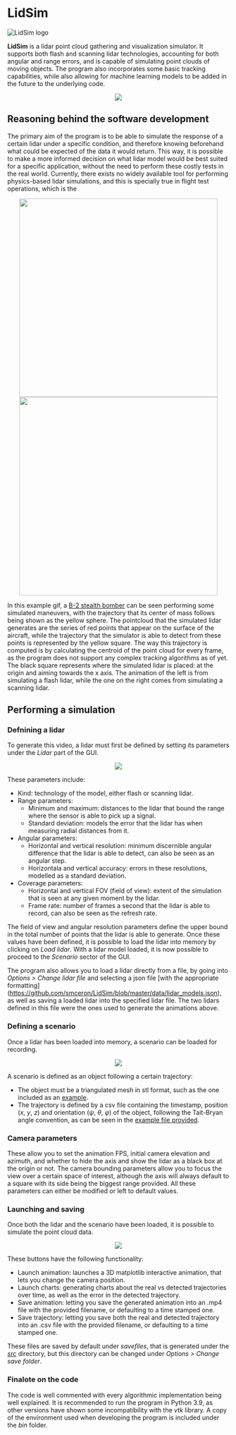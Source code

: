 # LidSim
![LidSim logo](https://github.com/smceron/LidSim/blob/master/images/logos/lidsimlogo.jpg)

**LidSim** is a lidar point cloud gathering and visualization simulator. It supports both flash and scanning lidar technologies, accounting for both angular and range errors, and is capable of simulating point clouds of moving objects. The program also incorporates some basic tracking capabilities, while also allowing for machine learning models to be added in the future to the underlying code.

<p align="center">
  <img src="https://github.com/smceron/LidSim/blob/master/images/logos/gui_screenshot.jpg" />
</p>

## Reasoning behind the software development

The primary aim of the program is to be able to simulate the response of a certain lidar under a specific condition, and therefore knowing beforehand what could be expected of the data it would return. This way, it is possible to make a more informed decision on what lidar model would be best suited for a specific application, without the need to perform these costly tests in the real world. Currently, there exists no widely available tool for performing physics-based lidar simulations, and this is specially true in flight test operations, which is the 

<p align="center">
  <img src="https://github.com/smceron/LidSim/blob/master/images/logos/example.gif" width="450" />
  <img src="https://github.com/smceron/LidSim/blob/master/images/logos/example-scanning.gif" width="450" />
</p>

In this example gif, a [B-2 stealth bomber](https://en.wikipedia.org/wiki/Northrop_Grumman_B-2_Spirit) can be seen performing some simulated maneuvers, with the trajectory that its center of mass follows being shown as the yellow sphere. The pointcloud that the simulated lidar generates are the series of red points that appear on the surface of the aircraft, while the trajectory that the simulator is able to detect from these points is represented by the yellow square. The way this trajectory is computed is by calculating the centroid of the point cloud for every frame, as the program does not support any complex tracking algorithms as of yet. The black square represents where the simulated lidar is placed: at the origin and aiming towards the x axis. The animation of the left is from simulating a flash lidar, while the one on the right comes from simulating a scanning lidar.

## Performing a simulation

### Defnining a lidar

To generate this video, a lidar must first be defined by setting its parameters under the _Lidar_ part of the GUI. 

<p align="center">
  <img src="https://github.com/smceron/LidSim/blob/master/images/logos/lidar_parameters.png" />
</p>

These parameters include:
- Kind: technology of the model, either flash or scanning lidar.
- Range parameters:
  - Minimum and maximum: distances to the lidar that bound the range where the sensor is able to pick up a signal.
  - Standard deviation: models the error that the lidar has when measuring radial distances from it.
- Angular parameters:
  - Horizontal and vertical resolution: minimum discernible angular difference that the lidar is able to detect, can also be seen as an angular step.
  - Horizontala and vertical accuracy: errors in these resolutions, modelled as a standard deviation.
- Coverage parameters:
  - Horizontal and vertical FOV (field of view): extent of the simulation that is seen at any given moment by the lidar.
  - Frame rate: number of frames a second that the lidar is able to record, can also be seen as the refresh rate.

The field of view and angular resolution parameters define the upper bound in the total number of points that the lidar is able to generate. Once these values have been defined, it is possible to load the lidar into memory by clicking on _Load lidar_. With a lidar model loaded, it is now possible to proceed to the _Scenario_ sector of the GUI.

The program also allows you to load a lidar directly from a file, by going into _Options > Change lidar file_ and selecting a json file [with the appropriate formatting] (https://github.com/smceron/LidSim/blob/master/data/lidar_models.json), as well as saving a loaded lidar into the specified lidar file. The two lidars defined in this file were the ones used to generate the animations above.

### Defining a scenario

Once a lidar has been loaded into memory, a scenario can be loaded for recording.

<p align="center">
  <img src="https://github.com/smceron/LidSim/blob/master/images/logos/scenario_parameters.png" />
</p>

A scenario is defined as an object following a certain trajectory:
- The object must be a triangulated mesh in stl format, such as the one included as an [example](https://github.com/smceron/LidSim/blob/master/data/B2.stl).
- The trajectory is defined by a csv file containing the timestamp, position (_x_, _y_, _z_) and orientation (_ψ_, _θ_, _φ_) of the object, following the Tait-Bryan angle convention, as can be seen in the [example file provided](https://github.com/smceron/LidSim/blob/master/data/trajectory.txt).

### Camera parameters

These allow you to set the animation FPS, initial camera elevation and azimuth, and whether to hide the axis and show the lidar as a black box at the origin or not. The camera bounding parameters allow you to focus the view over a certain space of interest, although the axis will always default to a square with its side being the biggest range provided. All these parameters can either be modified or left to default values.

### Launching and saving 

Once both the lidar and the scenario have been loaded, it is possible to simulate the point cloud data.

<p align="center">
  <img src="https://github.com/smceron/LidSim/blob/master/images/logos/launching-saving.png" />
</p>

These buttons have the following functionality:
- Launch animation: launches a 3D matplotlib interactive animation, that lets you change the camera position.
- Launch charts: generating charts about the real vs detected trajectories over time, as well as the error in the detected trajectory.
- Save animation: letting you save the generated animation into an .mp4 file with the provided filename, or defaulting to a time stamped one.
- Save trajectory: letting you save both the real and detected trajectory into an .csv file with the provided filename, or defaulting to a time stamped one.

These files are saved by default under _savefiles_, that is generated under the [_src_](https://github.com/smceron/LidSim/tree/master/src) directory, but this directory can be changed under _Options > Change save folder_.

### Finalote on the code

The code is well commented with every algorithmic implementation being well explained. It is recommended to run the program in Python 3.9, as other versions have shown some incompatibility with the _vtk_ library. A copy of the environment used when developing the program is included under the _bin_ folder.

